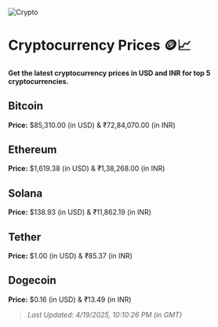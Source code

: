 
![Crypto](https://www.techguide.com.au/wp-content/uploads/2020/11/crypto3.jpeg)

# Cryptocurrency Prices 🪙📈

#### Get the latest cryptocurrency prices in USD and INR for top 5 cryptocurrencies.

## Bitcoin

**Price:** $85,310.00 (in USD) & ₹72,84,070.00 (in INR)

## Ethereum

**Price:** $1,619.38 (in USD) & ₹1,38,268.00 (in INR)

## Solana

**Price:** $138.93 (in USD) & ₹11,862.19 (in INR)

## Tether

**Price:** $1.00 (in USD) & ₹85.37 (in INR)

## Dogecoin

**Price:** $0.16 (in USD) & ₹13.49 (in INR)

> _Last Updated: 4/19/2025, 10:10:26 PM (in GMT)_
